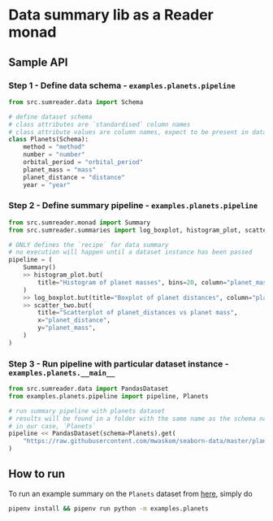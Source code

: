 # Data summary lib as a Reader monad

## Sample API

### Step 1 - Define data schema  - `examples.planets.pipeline`
```python
from src.sumreader.data import Schema

# define dataset schema
# class attributes are `standardised` column names
# class attribute values are column names, expect to be present in dataset instance
class Planets(Schema):
    method = "method"
    number = "number"
    orbital_period = "orbital_period"
    planet_mass = "mass"
    planet_distance = "distance"
    year = "year"
```

### Step 2 - Define summary pipeline - `examples.planets.pipeline`
```python
from src.sumreader.monad import Summary
from src.sumreader.summaries import log_boxplot, histogram_plot, scatter_two

# ONLY defines the `recipe` for data summary
# no execution will happen until a dataset instance has been passed
pipeline = (
    Summary()
    >> histogram_plot.but(
        title="Histogram of planet masses", bins=20, column="planet_mass"
    )
    >> log_boxplot.but(title="Boxplot of planet distances", column="planet_distance")
    >> scatter_two.but(
        title="Scatterplot of planet_distances vs planet mass",
        x="planet_distance",
        y="planet_mass",
    )
)
```

### Step 3 - Run pipeline with particular dataset instance - `examples.planets.__main__`
```python
from src.sumreader.data import PandasDataset
from examples.planets.pipeline import pipeline, Planets

# run summary pipeline with planets dataset
# results will be found in a folder with the same name as the schema name
# in our case, `Planets`
pipeline << PandasDataset(schema=Planets).get(
    "https://raw.githubusercontent.com/mwaskom/seaborn-data/master/planets.csv"
)
```

## How to run
To run an example summary on the `Planets` dataset from [here](https://github.com/mwaskom/seaborn-data), simply do

```bash
pipenv install && pipenv run python -m examples.planets
```
